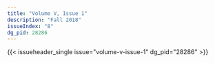 ```yaml
---
title: "Volume V, Issue 1"
description: "Fall 2018"
issueIndex: "8"
dg_pid: 28286
---
```


{{< issueheader_single issue="volume-v-issue-1" dg_pid="28286" >}}
